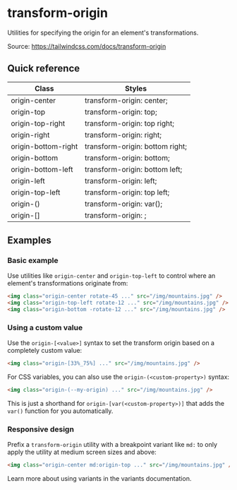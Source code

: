 # transform-origin

Utilities for specifying the origin for an element's transformations.

Source: https://tailwindcss.com/docs/transform-origin

## Quick reference

| Class               | Styles                          |
|---------------------|---------------------------------|
| origin-center       | transform-origin: center;       |
| origin-top          | transform-origin: top;          |
| origin-top-right    | transform-origin: top right;    |
| origin-right        | transform-origin: right;        |
| origin-bottom-right | transform-origin: bottom right; |
| origin-bottom       | transform-origin: bottom;       |
| origin-bottom-left  | transform-origin: bottom left;  |
| origin-left         | transform-origin: left;         |
| origin-top-left     | transform-origin: top left;     |
| origin-(<custom-property>) | transform-origin: var(<custom-property>); |
| origin-[<value>]    | transform-origin: <value>;      |

## Examples

### Basic example

Use utilities like `origin-center` and `origin-top-left` to control where an element's transformations originate from:

```html
<img class="origin-center rotate-45 ..." src="/img/mountains.jpg" />
<img class="origin-top-left rotate-12 ..." src="/img/mountains.jpg" />
<img class="origin-bottom -rotate-12 ..." src="/img/mountains.jpg" />
```

### Using a custom value

Use the `origin-[<value>]` syntax to set the transform origin based on a completely custom value:

```html
<img class="origin-[33%_75%] ..." src="/img/mountains.jpg" />
```

For CSS variables, you can also use the `origin-(<custom-property>)` syntax:

```html
<img class="origin-(--my-origin) ..." src="/img/mountains.jpg" />
```

This is just a shorthand for `origin-[var(<custom-property>)]` that adds the `var()` function for you automatically.

### Responsive design

Prefix a `transform-origin` utility with a breakpoint variant like `md:` to only apply the utility at medium screen sizes and above:

```html
<img class="origin-center md:origin-top ..." src="/img/mountains.jpg" />
```

Learn more about using variants in the variants documentation.
